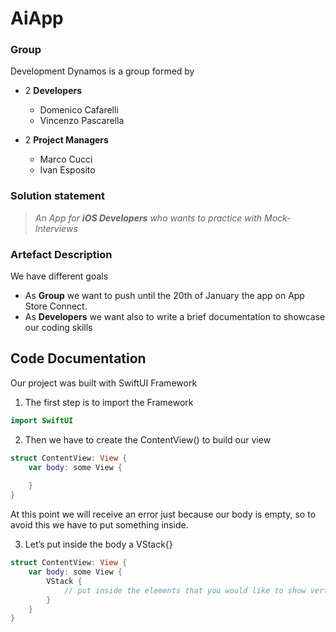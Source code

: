 # AiApp

### Group

Development Dynamos is a group formed by

- 2 **Developers**
  - Domenico Cafarelli
  - Vincenzo Pascarella


- 2 **Project Managers**
  - Marco Cucci
  - Ivan Esposito

### Solution statement

> *An App for **iOS Developers** who wants to practice with Mock-Interviews*
> 

### Artefact Description

We have different goals 

- As **Group** we want to push until the 20th of January the app on App Store Connect.
- As **Developers** we want also to write a brief documentation to showcase our coding skills




## Code Documentation

Our project was built with SwiftUI Framework 

1. The first step is to import the Framework

```swift
import SwiftUI
```

2. Then we have to create the ContentView() to build our view

```swift
struct ContentView: View {
    var body: some View {
        
    }
}
```

At this point we will receive an error just because our body is empty, so to avoid this we have to put something inside. 

3. Let’s put inside the body a VStack{} 

```swift
struct ContentView: View {
    var body: some View {
        VStack {
            // put inside the elements that you would like to show vertically
        }
    }
}
```
